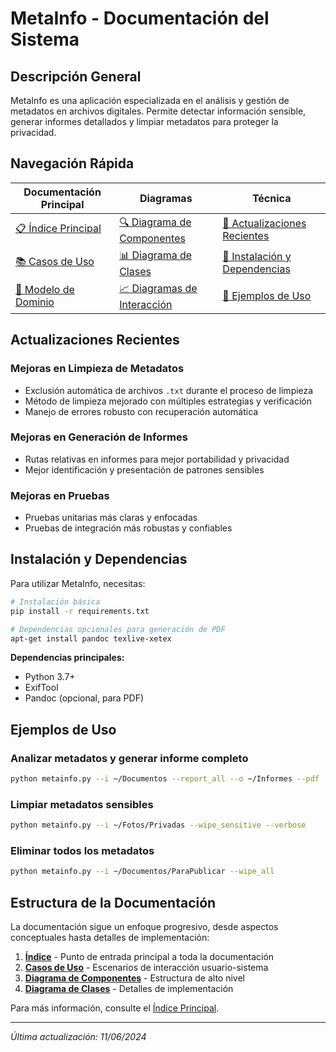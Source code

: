 # MetaInfo - Documentación del Sistema

## Descripción General

MetaInfo es una aplicación especializada en el análisis y gestión de metadatos en archivos digitales. Permite detectar información sensible, generar informes detallados y limpiar metadatos para proteger la privacidad.

## Navegación Rápida

| Documentación Principal | Diagramas | Técnica |
|------------------------|-----------|---------|
| [📋 Índice Principal](indice.md) | [🔍 Diagrama de Componentes](diagrama_componentes.md) | [📘 Actualizaciones Recientes](#actualizaciones-recientes) |
| [📚 Casos de Uso](casos_uso.md) | [📊 Diagrama de Clases](diagrama_clases.md) | [🔧 Instalación y Dependencias](#instalación-y-dependencias) |
| [📐 Modelo de Dominio](modelo_dominio.md) | [📈 Diagramas de Interacción](diagramas_interaccion.md) | [📝 Ejemplos de Uso](#ejemplos-de-uso) |

## Actualizaciones Recientes

### Mejoras en Limpieza de Metadatos

- Exclusión automática de archivos `.txt` durante el proceso de limpieza
- Método de limpieza mejorado con múltiples estrategias y verificación
- Manejo de errores robusto con recuperación automática

### Mejoras en Generación de Informes

- Rutas relativas en informes para mejor portabilidad y privacidad
- Mejor identificación y presentación de patrones sensibles

### Mejoras en Pruebas

- Pruebas unitarias más claras y enfocadas
- Pruebas de integración más robustas y confiables

## Instalación y Dependencias

Para utilizar MetaInfo, necesitas:

```bash
# Instalación básica
pip install -r requirements.txt

# Dependencias opcionales para generación de PDF
apt-get install pandoc texlive-xetex
```

**Dependencias principales:**
- Python 3.7+
- ExifTool
- Pandoc (opcional, para PDF)

## Ejemplos de Uso

### Analizar metadatos y generar informe completo

```bash
python metainfo.py --i ~/Documentos --report_all --o ~/Informes --pdf
```

### Limpiar metadatos sensibles

```bash
python metainfo.py --i ~/Fotos/Privadas --wipe_sensitive --verbose
```

### Eliminar todos los metadatos

```bash
python metainfo.py --i ~/Documentos/ParaPublicar --wipe_all
```

## Estructura de la Documentación

La documentación sigue un enfoque progresivo, desde aspectos conceptuales hasta detalles de implementación:

1. **[Índice](indice.md)** - Punto de entrada principal a toda la documentación
2. **[Casos de Uso](casos_uso.md)** - Escenarios de interacción usuario-sistema
3. **[Diagrama de Componentes](diagrama_componentes.md)** - Estructura de alto nivel
4. **[Diagrama de Clases](diagrama_clases.md)** - Detalles de implementación

Para más información, consulte el [Índice Principal](indice.md).

---

*Última actualización: 11/06/2024* 